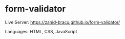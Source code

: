 # form-validator
Live Server: https://zahid-bracu.github.io/form-validator/

Languages: HTML, CSS, JavaScript
